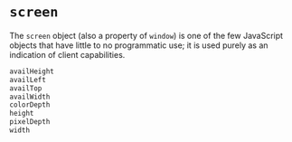 # `screen`

The `screen` object (also a property of `window`) is one of the few JavaScript objects that have little to no programmatic use; it is used purely as an indication of client capabilities.

```js
availHeight
availLeft
availTop
availWidth
colorDepth
height
pixelDepth
width
```
